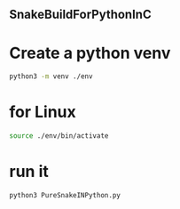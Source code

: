 ## SnakeBuildForPythonInC

# Create a python venv 

```bash
python3 -m venv ./env

```

# for Linux

```bash
source ./env/bin/activate
```

# run it 

```bash
python3 PureSnakeINPython.py
```
